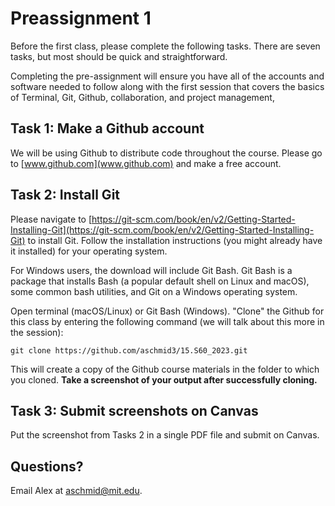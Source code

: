 # Preassignment 1

Before the first class, please complete the following tasks. There are seven tasks, but most should be quick and straightforward. 

Completing the pre-assignment will ensure you have all of the accounts and software needed to follow along with the first session that covers the basics of Terminal, Git, Github, collaboration, and project management,

## Task 1: Make a Github account

We will be using Github to distribute code throughout the course. Please go to [www.github.com](www.github.com) and make a free account.

## Task 2: Install Git

Please navigate to [https://git-scm.com/book/en/v2/Getting-Started-Installing-Git](https://git-scm.com/book/en/v2/Getting-Started-Installing-Git) to install Git. Follow the installation instructions (you might already have it installed) for your operating system.

For Windows users, the download will include Git Bash. Git Bash is a package that installs Bash (a popular default shell on Linux and macOS), some common bash utilities, and Git on a Windows operating system. 

Open terminal (macOS/Linux) or Git Bash (Windows). "Clone" the Github for this class by entering the following command (we will talk about this more in the session):

`git clone https://github.com/aschmid3/15.S60_2023.git`

This will create a copy of the Github course materials in the folder to which you cloned. **Take a screenshot of your output after successfully cloning.**

## Task 3: Submit screenshots on Canvas

Put the screenshot from Tasks 2 in a single PDF file and submit on Canvas. 

## Questions? 

Email Alex at aschmid@mit.edu.
